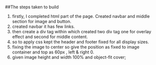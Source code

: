 ##The steps taken to build
1. firstly, I completed html part of the page. Created navbar and middle section for  image and  button.
2. created navbar it has few links.
3. then create a div tag within which created two div tag one for overlay effect and second for middle content.
4. so to apply css kept the header and footer fixed for all display sizes.
5.  fixing the image to center so give the position as fixed to image container and top as 60px , left & right 0.
6.  given image height and width 100% and object-fit cover;
